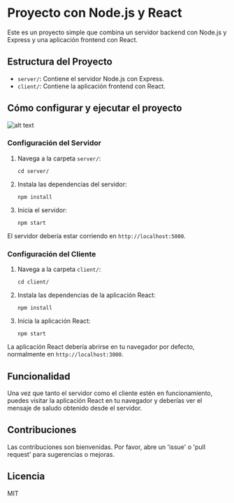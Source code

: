 # Proyecto con Node.js y React

Este es un proyecto simple que combina un servidor backend con Node.js y Express y una aplicación frontend con React.

## Estructura del Proyecto

- `server/`: Contiene el servidor Node.js con Express.
- `client/`: Contiene la aplicación frontend con React.

## Cómo configurar y ejecutar el proyecto

![alt text](Funcionamiento.gif)


### Configuración del Servidor

1. Navega a la carpeta `server/`:
    ```
    cd server/
    ```

2. Instala las dependencias del servidor:
    ```
    npm install
    ```

3. Inicia el servidor:
    ```
    npm start
    ```

El servidor debería estar corriendo en `http://localhost:5000`.

### Configuración del Cliente

1. Navega a la carpeta `client/`:
    ```
    cd client/
    ```

2. Instala las dependencias de la aplicación React:
    ```
    npm install
    ```

3. Inicia la aplicación React:
    ```
    npm start
    ```

La aplicación React debería abrirse en tu navegador por defecto, normalmente en `http://localhost:3000`.

## Funcionalidad

Una vez que tanto el servidor como el cliente estén en funcionamiento, puedes visitar la aplicación React en tu navegador y deberías ver el mensaje de saludo obtenido desde el servidor.

## Contribuciones

Las contribuciones son bienvenidas. Por favor, abre un 'issue' o 'pull request' para sugerencias o mejoras.

## Licencia

MIT